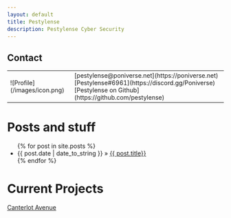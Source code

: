 ```yaml
---
layout: default
title: Pestylense
description: Pestylense Cyber Security
---
```


Contact
-------
<div id="profile">
<table><tr><td markdown="1">
![Profile](/images/icon.png)
</td><td markdown="1"> 
[pestylense@poniverse.net](https://poniverse.net)
[Pestylense#6961](https://discord.gg/Poniverse)
[Pestylense on Github](https://github.com/pestylense)
</td></tr></table>
</div>

Posts and stuff
===============

<ul class="posts">
	{% for post in site.posts %}
		<li>
			<span>{{ post.date | date_to_string }}</span>
			&raquo;
			<a href="{{ BASE_PATH }}{{ post.url }}">{{ post.title}}</a>
		</li>
	{% endfor %}
</ul>


Current Projects
================
[Canterlot Avenue](http://canterlotavenue.com)
